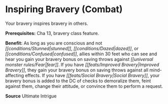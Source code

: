 ﻿---
cssclass: [feats]

---
# Inspiring Bravery (Combat)

Your bravery inspires bravery in others.

**Prerequisites:** Cha 13, bravery class feature.

**Benefit:** As long as you are conscious and not _[[conditions/Stunned|stunned]]_, _[[conditions/Dazed|dazed]]_, or _[[conditions/Confused|confused]]_, allies within 30 feet who can see and hear you gain your bravery bonus on saving throws against _[[universal monster rules/Fear|fear]]_. If you have _[[feats/Improved Bravery|Improved Bravery]]_, they gain your bravery bonus on saving throws against all mind-affecting effects. If you have _[[feats/Social Bravery|Social Bravery]]_, your bravery bonus is added to the DC of checks to demoralize them, feint against them, change their attitude, or convince them to perform a request.

**Source** Ultimate Intrigue